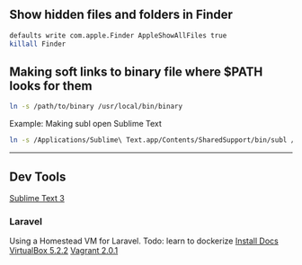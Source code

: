 ## Show hidden files and folders in Finder

```bash
defaults write com.apple.Finder AppleShowAllFiles true
killall Finder
```

## Making soft links to binary file where $PATH looks for them

```bash
ln -s /path/to/binary /usr/local/bin/binary
```

Example: Making subl open Sublime Text
```bash
ln -s /Applications/Sublime\ Text.app/Contents/SharedSupport/bin/subl /usr/local/bin/subl
```

---
## Dev Tools
[Sublime Text 3](https://www.sublimetext.com/3)

### Laravel

Using a Homestead VM for Laravel. Todo: learn to dockerize
[Install Docs](https://laravel.com/docs/5.5/homestead)
[VirtualBox 5.2.2](https://www.virtualbox.org/wiki/Downloads)
[Vagrant 2.0.1](https://www.vagrantup.com/downloads.html)
